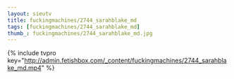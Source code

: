 ```yaml
--- 
layout: sieutv
title: fuckingmachines/2744_sarahblake_md
tags: [fuckingmachines/2744_sarahblake_md]
thumb_: fuckingmachines/2744_sarahblake_md.jpg
---
```

{% include tvpro key="http://admin.fetishbox.com/_content/fuckingmachines/2744_sarahblake_md.mp4" %} 
